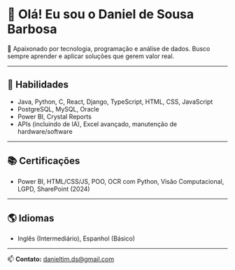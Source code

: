 # 👋 Olá! Eu sou o Daniel de Sousa Barbosa

🎯 Apaixonado por tecnologia, programação e análise de dados. Busco sempre aprender e aplicar soluções que gerem valor real.

---

## 🧠 Habilidades

- Java, Python, C, React, Django, TypeScript, HTML, CSS, JavaScript
- PostgreSQL, MySQL, Oracle
- Power BI, Crystal Reports
- APIs (incluindo de IA), Excel avançado, manutenção de hardware/software

---

## 📚 Certificações

- Power BI, HTML/CSS/JS, POO, OCR com Python, Visão Computacional, LGPD, SharePoint (2024)

---

## 🌎 Idiomas

- Inglês (Intermediário), Espanhol (Básico)

---

📫 **Contato:** [danieltim.ds@gmail.com](mailto:danieltim.ds@gmail.com)


